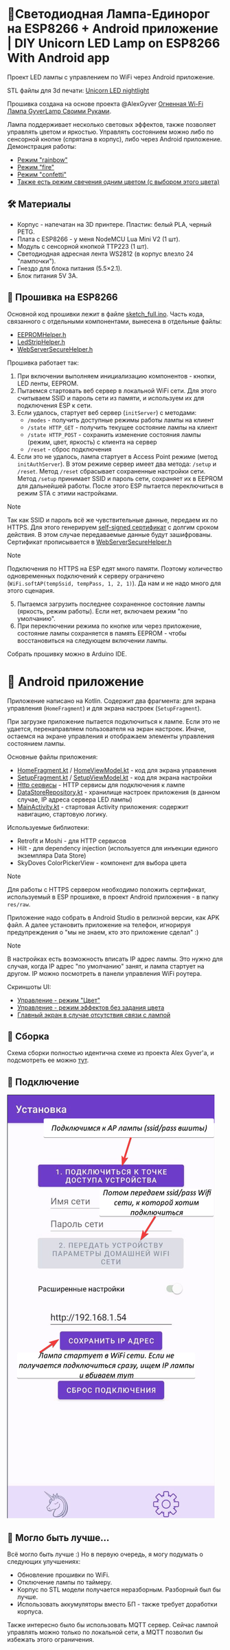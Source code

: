 # 🦄Светодиодная Лампа-Единорог на ESP8266 + Android приложение | DIY Unicorn LED Lamp on ESP8266 With Android app
Проект LED лампы с управлением по WiFi через Android приложение.

STL файлы для 3d печати: [Unicorn LED nightlight](https://www.thingiverse.com/thing:5334985)

Прошивка создана на основе проекта @AlexGyver [Огненная Wi-Fi Лампа GyverLamp Своими Руками](https://alexgyver.ru/gyverlamp/). 

Лампа поддерживает несколько световых эффектов, также позволяет управлять цветом и яркостью. Управлять состоянием можно либо по сенсорной кнопке (спрятана в корпус), либо через Android приложение.
Демонстрация работы:
- [Режим "rainbow"](./img/rainbow.gif)
- [Режим "fire"](./img/fire.gif)
- [Режим "confetti"](./img/confetti.gif)
- [Также есть режим свечения одним цветом (с выбором этого цвета)](./img/color.png)

## 🛠️ Материалы 
- Корпус - напечатан на 3D принтере. Пластик: белый PLA, черный PETG. 
- Плата c ESP8266 - у меня NodeMCU Lua Mini V2 (1 шт).
- Модуль с сенсорной кнопкой TTP223 (1 шт). 
- Светодиодная адресная лента WS2812 (в корпус влезло 24 "лампочки").
- Гнездо для блока питания (5.5×2.1).
- Блок питания 5V 3A.

## 🛜 Прошивка на ESP8266

Основной код прошивки лежит в файле [sketch_full.ino](./server_esp8266/sketch_full/sketch_full.ino). Часть кода, связанного с отдельными компонентами, вынесена в отдельные файлы:
- [EEPROMHelper.h](./server_esp8266/sketch_full/EEPROMHelper.h)
- [LedStripHelper.h](./server_esp8266/sketch_full/LedStripHelper.h)
- [WebServerSecureHelper.h](./server_esp8266/sketch_full/WebServerSecureHelper.h)

Прошивка работает так:
1. При включении выполняем инициализацию компонентов - кнопки, LED ленты, EEPROM.
2. Пытаемся стартовать веб сервер в локальной WiFi сети. Для этого считываем SSID и пароль сети из памяти, и используем их для подключения ESP к сети.
3. Если удалось, стартует веб сервер (`initServer`) с методами:
    - `/modes` - получить доступные режимы работы лампы на клиент
    - `/state HTTP_GET` - получить текущее состояние лампы на клиент
    - `/state HTTP_POST` - сохранить изменение состояния лампы (режим, цвет, яркость) с клиента на сервер
    - `/reset` - сброс подключения
4. Если это не удалось, лампа стартует в Access Point режиме (метод `initAuthServer`). В этом режиме сервер имеет два метода: `/setup` и `/reset`. Метод `/reset` сбрасывает сохраненные настройки сети. Метод `/setup` принимает SSID и пароль сети, сохраняет их в EEPROM для дальнейшей работы. После этого ESP пытается переключиться в режим STA с этими настройками. 
> [!NOTE]
>Так как SSID и пароль всё же чувствительные данные, передаем их по HTTPS. Для этого генерируем [self-signed сертификат](https://tecadmin.net/step-by-step-guide-to-creating-self-signed-ssl-certificates/) с долгим сроком действия. В этом случае передаваемые данные будут зашифрованы. Сертификат прописывается в [WebServerSecureHelper.h](./server_esp8266/sketch_full/WebServerSecureHelper.h)

>[!NOTE]
>Подключения по HTTPS на ESP едят много памяти. Поэтому количество одновременных подключений к серверу ограничено (`WiFi.softAP(tempSsid, tempPass, 1, 2, 1)`). Да нам и не надо много для этого сценария.

5.  Пытаемся загрузить последнее сохраненное состояние лампы (яркость, режим работы). Если нет, включаем режим "по умолчанию".
6. При переключении режима по кнопке или через приложение, состояние лампы сохраняется в память EEPROM - чтобы восстановиться на следующем включении лампы.

Собрать прошивку можно в Arduino IDE. 

# 📱 Android приложение
Приложение написано на Kotlin. Содержит два фрагмента: для экрана управления (`HomeFragment`) и для экрана настроек (`SetupFragment`). 

При загрузке приложение пытается подключиться к лампе. Если это не удается, перенаправляем пользователя на экран настроек. Иначе, остаемся на экране управления и отображаем элементы управления состоянием лампы.

Основные файлы приложения:
- [HomeFragment.kt](./client_android_kotlin/app/src/main/java/com/procrastinationcollaboration/miraunicornledlamp/ui/home/HomeFragment.kt) / [HomeViewModel.kt](./client_android_kotlin/app/src/main/java/com/procrastinationcollaboration/miraunicornledlamp/ui/home/HomeViewModel.kt) - код для экрана управления
- [SetupFragment.kt](./client_android_kotlin/app/src/main/java/com/procrastinationcollaboration/miraunicornledlamp/ui/setup/SetupFragment.kt) / [SetupViewModel.kt](./client_android_kotlin/app/src/main/java/com/procrastinationcollaboration/miraunicornledlamp/ui/setup/SetupViewModel.kt) - код для экрана настройки
- [Http сервисы](./client_android_kotlin/app/src/main/java/com/procrastinationcollaboration/miraunicornledlamp/services/) - HTTP сервисы для подключения к лампе
- [DataStoreRepository.kt](./client_android_kotlin/app/src/main/java/com/procrastinationcollaboration/miraunicornledlamp/repositories/DataStoreRepository.kt) - хранилище настроек приложения (в данном случае, IP адреса сервера LED лампы)
- [MainActivity.kt](./client_android_kotlin/app/src/main/java/com/procrastinationcollaboration/miraunicornledlamp/MainActivity.kt) - стартовая Activity приложения: содержит навигацию, стартовую логику.

Используемые библиотеки:
- Retrofit и Moshi - для HTTP сервисов
- Hilt - для dependency injection (используется для инъекции единого экземпляра Data Store)
- SkyDoves ColorPickerView - компонент для выбора цвета

> [!NOTE] 
> Для работы с HTTPS сервером необходимо положить сертификат, используемый в ESP прошивке, в проект Android приложения - в папку `res/raw`.

Приложение надо собрать в Android Studio в релизной версии, как APK файл. А далее установить приложение на телефон, игнорируя предупреждения о "мы не знаем, кто это приложение сделал" :)

>[!NOTE]
> В настройках есть возможность вписать IP адрес лампы. Это нужно для случая, когда IP адрес "по умолчанию" занят, и лампа стартует на другом. IP можно посмотреть в панели управления WiFi роутера.

Скриншоты UI:
- [Управление - режим "Цвет"](./img/4.ui-2.jpg)
- [Управление - режим эффектов без задания цвета](./img/3.ui-1.jpg)
- [Главный экран в случае отсутствия связи с лампой](./img/1.firstConn.jpg)

## 🔧 Сборка
Схема сборки полностью идентична схеме из проекта Alex Gyver'а, и подсмотреть ее можно [тут](https://alexgyver.ru/wp-content/uploads/2021/06/schemeEPIC.jpg).

## 🔌 Подключение
![setup](./img/2.setup.png)

## 🤔 Могло быть лучше...
Всё могло быть лучше :) Но в первую очередь, я могу подумать о следующих улучшениях:
- Обновление прошивки по WiFi.
- Отключение лампы по таймеру.
- Корпус по STL модели получается неразборным. Разборный был бы лучше.
- Использовать аккумуляторы вместо БП - также требует доработки корпуса.

Также интересно было бы использовать MQTT сервер. Сейчас лампой управлять можно только по локальной сети, а MQTT позволил бы избежать этого ограничения.
